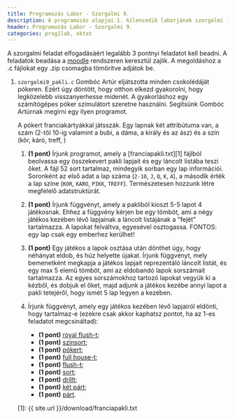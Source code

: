 ```yaml
---
title: Programozás Labor - Szorgalmi 9.
description: A programozás alapjai 1. kilencedik laborjának szorgalmi feladatai
header: Programozás Labor - Szorgalmi 9.
categories: prog1lab, oktat
---
```


A szorgalmi feladat elfogadásáért legalább 3 pontnyi feladatot kell beadni. A feladatok beadása a [moodle](https://moodle.hit.bme.hu/) rendszeren keresztül zajlik. A megoldáshoz a .c fájlokat egy .zip csomagba tömörítve adjátok be.

1. `szorgalmi9_pakli.c`
    Gombóc Artúr eljátszotta minden csokolédáját pókeren. Ezért úgy döntött, hogy otthon elkezd gyakorolni, hogy legközelebb visszanyerhesse midenét. A gyakorláshoz egy számítógépes póker szimulátort szeretne használni. Segítsünk Gombóc Artúrnak megírni egy ilyen programot.

    A pókert franciakártyákkal játsszák. Egy lapnak két attribútuma van, a szám (2-től 10-ig valamint a bubi, a dáma, a király és az ász) és a szín (kőr, káró, treff, )

    1. **(1 pont)** Írjunk programot, amely a [franciapakli.txt][1] fájlból beolvassa egy összekevert pakli lapjait és egy láncolt listába teszi őket. A fájl 52 sort tartalmaz, mindegyik sorban egy lap információi. Soronként az első adat a lap száma (`2-10`, `J`, `Q`, `K`, `A`), a második érték a lap színe (`KOR`, `KARO`, `PIKK`, `TREFF`). Természetesen hozzunk létre megfelelő adatstruktúrát.

    2. **(1 pont)** Írjunk függvényt, amely a pakliból kioszt 5-5 lapot 4 játékosnak. Ehhez a függvény kérjen be egy tömböt, ami a négy játékos kezében lévő lapjainak a láncolt listájának a "fejét" tartalmazza. A lapokat felváltva, egyesével osztogassa. FONTOS: egy lap csak egy emberhez kerülhet!

    3. **(1 pont)** Egy játékos a lapok osztása után dönthet úgy, hogy néhányat eldob, és húz helyette újakat. Írjunk függvényt, mely bemenetként megkapja a játékos lapjait reprezentáló láncolt listát, és egy max 5 elemű tömböt, ami az eldobandó lapok sorszámait tartalmazza. Az egyes sorszámokhoz tartozó lapokat vegyük ki a kézből, és dobjuk el őket, majd adjunk a játékos kezébe annyi lapot a pakli tetejéről, hogy ismét 5 lap legyen a kezében.

    4. Írjunk függvényt, amely egy játékos kezében lévő lapjairól eldönti, hogy tartalmaz-e (ezekre csak akkor kaphatsz pontot, ha az 1-es feladatot megcsináltad):
        * **(1 pont)** [royal flush-t](https://hu.wikipedia.org/wiki/K%C3%A1rtyakombin%C3%A1ci%C3%B3k_(p%C3%B3ker)#Roj.C3.A1lfl.C3.B6s_.28royal_flush.29);
        * **(1 pont)** [színsort](https://hu.wikipedia.org/wiki/K%C3%A1rtyakombin%C3%A1ci%C3%B3k_(p%C3%B3ker)#Sz.C3.ADnsor_.28straight_flush.29);
        * **(1 pont)** [pókert](https://hu.wikipedia.org/wiki/K%C3%A1rtyakombin%C3%A1ci%C3%B3k_(p%C3%B3ker)#P.C3.B3ker_.28four_of_a_kind.29);
        * **(1 pont)** [full house-t](https://hu.wikipedia.org/wiki/K%C3%A1rtyakombin%C3%A1ci%C3%B3k_(p%C3%B3ker)#Full_.28full_house.29);
        * **(1 pont)** [flush-t](https://hu.wikipedia.org/wiki/K%C3%A1rtyakombin%C3%A1ci%C3%B3k_(p%C3%B3ker)#Fl.C3.B6s_.28flush.29);
        * **(1 pont)** [sort](https://hu.wikipedia.org/wiki/K%C3%A1rtyakombin%C3%A1ci%C3%B3k_(p%C3%B3ker)#Sor_.28straight.29);
        * **(1 pont)** [drillt](https://hu.wikipedia.org/wiki/K%C3%A1rtyakombin%C3%A1ci%C3%B3k_(p%C3%B3ker)#Drill_.28three_of_a_kind.29);
        * **(1 pont)** [két párt](https://hu.wikipedia.org/wiki/K%C3%A1rtyakombin%C3%A1ci%C3%B3k_(p%C3%B3ker)#K.C3.A9t_P.C3.A1r_.28two_pair.29);
        * **(1 pont)** [párt](https://hu.wikipedia.org/wiki/K%C3%A1rtyakombin%C3%A1ci%C3%B3k_(p%C3%B3ker)#Egy_P.C3.A1r_.28pair.29).

    [1]: {{ site.url }}/download/franciapakli.txt
   